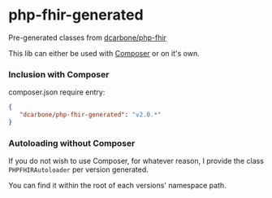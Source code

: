 # php-fhir-generated
Pre-generated classes from [dcarbone/php-fhir](https://github.com/dcarbone/php-fhir)

This lib can either be used with [Composer](https://getcomposer.org) or on it's own.

### Inclusion with Composer

composer.json require entry:

```json
{
   "dcarbone/php-fhir-generated": "v2.0.*"
}
```

### Autoloading without Composer

If you do not wish to use Composer, for whatever reason, I provide the class `PHPFHIRAutoloader` per version generated.

You can find it within the root of each versions' namespace path.